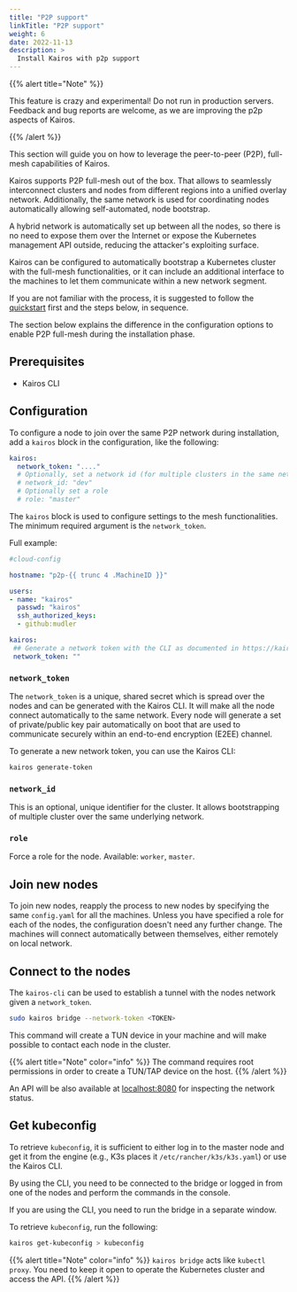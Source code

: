 ```yaml
---
title: "P2P support"
linkTitle: "P2P support"
weight: 6
date: 2022-11-13
description: >
  Install Kairos with p2p support
---
```


{{% alert title="Note" %}}

This feature is crazy and experimental! Do not run in production servers. 
Feedback and bug reports are welcome, as we are improving the p2p aspects of Kairos.

{{% /alert %}}

This section will guide you on how to leverage the peer-to-peer (P2P), full-mesh capabilities of Kairos.

Kairos supports P2P full-mesh out of the box. That allows to seamlessly interconnect clusters and nodes from different regions into a unified overlay network. Additionally, the same network is used for coordinating nodes automatically allowing self-automated, node bootstrap.

A hybrid network is automatically set up between all the nodes, so there is no need to expose them over the Internet or expose the Kubernetes management API outside, reducing the attacker's exploiting surface.

Kairos can be configured to automatically bootstrap a Kubernetes cluster with the full-mesh functionalities, or it can include an additional interface to the machines to let them communicate within a new network segment.

If you are not familiar with the process, it is suggested to follow the [quickstart](/docs/getting-started) first and the steps below, in sequence.

The section below explains the difference in the configuration options to enable P2P full-mesh during the installation phase.

## Prerequisites

- Kairos CLI

## Configuration

To configure a node to join over the same P2P network during installation, add a `kairos` block in the configuration, like the following:

```yaml
kairos:
  network_token: "...."
  # Optionally, set a network id (for multiple clusters in the same network)
  # network_id: "dev"
  # Optionally set a role
  # role: "master"
```

The `kairos` block is used to configure settings to the mesh functionalities. The minimum required argument is the `network_token`.

Full example:

```yaml
#cloud-config

hostname: "p2p-{{ trunc 4 .MachineID }}"

users:
- name: "kairos"
  passwd: "kairos"
  ssh_authorized_keys:
  - github:mudler

kairos:
 ## Generate a network token with the CLI as documented in https://kairos.io/docs/installation/p2p/#network_token
 network_token: ""
```

### `network_token`

The `network_token` is a unique, shared secret which is spread over the nodes and can be generated with the Kairos CLI.
It will make all the node connect automatically to the same network. Every node will generate a set of private/public key pair automatically on boot that are used to communicate securely within an end-to-end encryption (E2EE) channel.

To generate a new network token, you can use the Kairos CLI:

```bash
kairos generate-token
```

### `network_id`

This is an optional, unique identifier for the cluster. It allows bootstrapping of multiple cluster over the same underlying network.

### `role`

Force a role for the node. Available: `worker`, `master`.


## Join new nodes

To join new nodes, reapply the process to new nodes by specifying the same `config.yaml` for all the machines. Unless you have specified a role for each of the nodes, the configuration doesn't need any further change. The machines will connect automatically between themselves, either remotely on local network.

## Connect to the nodes

The `kairos-cli` can be used to establish a tunnel with the nodes network given a `network_token`.

```bash
sudo kairos bridge --network-token <TOKEN>
```

This command will create a TUN device in your machine and will make possible to contact each node in the cluster.

{{% alert title="Note" color="info" %}}
The command requires root permissions in order to create a TUN/TAP device on the host.
{{% /alert %}}

An API will be also available at [localhost:8080](http://localhost:8080) for inspecting the network status.

## Get kubeconfig

To retrieve `kubeconfig`, it is sufficient to either log in to the master node and get it from the engine (e.g., K3s places it `/etc/rancher/k3s/k3s.yaml`) or use the Kairos CLI.

By using the CLI, you need to be connected to the bridge or logged in from one of the nodes and perform the commands in the console.

If you are using the CLI, you need to run the bridge in a separate window.

To retrieve `kubeconfig`, run the following:

```bash
kairos get-kubeconfig > kubeconfig
```

{{% alert title="Note" color="info" %}}
`kairos bridge` acts like `kubectl proxy`. You need to keep it open to operate the Kubernetes cluster and access the API.
{{% /alert %}}
